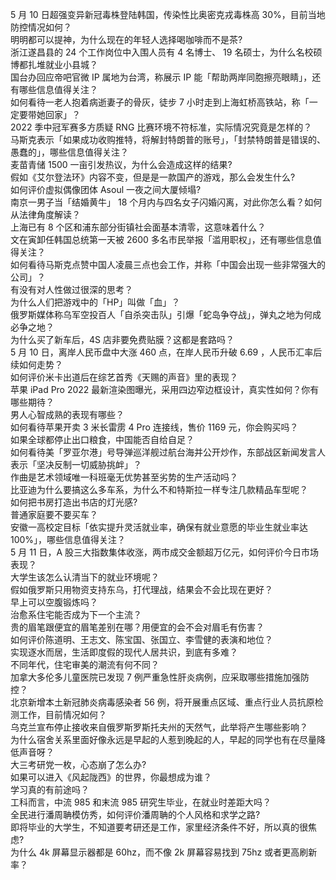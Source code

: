 5 月 10 日超强变异新冠毒株登陆韩国，传染性比奥密克戎毒株高 30%，目前当地防控情况如何？  
明明都可以提神，为什么现在的年轻人选择喝咖啡而不是茶?  
浙江遂昌县的 24 个工作岗位中入围人员有 4 名博士、 19 名硕士，为什么名校硕博都扎堆就业小县城？  
国台办回应帝吧官微 IP 属地为台湾，称展示 IP 能「帮助两岸同胞擦亮眼睛」，还有哪些信息值得关注？  
如何看待一老人抱着病逝妻子的骨灰，徒步 7 小时走到上海虹桥高铁站，称「一定要带她回家」？  
2022 季中冠军赛多方质疑 RNG 比赛环境不符标准，实际情况究竟是怎样的？  
马斯克表示「如果成功收购推特，将解封特朗普的账号」，「封禁特朗普是错误的、愚蠢的」，哪些信息值得关注？  
麦苗青储 1500 一亩引发热议，为什么会造成这样的结果?  
假如《艾尔登法环》内容不变，但是是一款国产的游戏，那么会发生什么?  
如何评价虚拟偶像团体 Asoul 一夜之间大厦倾塌?  
南京一男子当「结婚黄牛」 18 个月内与四名女子闪婚闪离，对此你怎么看？如何从法律角度解读？  
上海已有 8 个区和浦东部分街镇社会面基本清零，这意味着什么？  
文在寅卸任韩国总统第一天被 2600 多名市民举报「滥用职权」，还有哪些信息值得关注？  
如何看待马斯克点赞中国人凌晨三点也会工作，并称「中国会出现一些非常强大的公司」？  
有没有对人性做过很深的思考？  
为什么人们把游戏中的「HP」叫做「血」？  
俄罗斯媒体称乌军空投百人「自杀突击队」引爆「蛇岛争夺战」，弹丸之地为何成必争之地？  
为什么买了新车后，4S 店非要免费贴膜？这都是套路吗？  
5 月 10 日，离岸人民币盘中大涨 460 点，在岸人民币升破 6.69 ，人民币汇率后续如何走势？  
如何评价米卡出道后在综艺首秀《天赐的声音》里的表现？  
苹果 iPad Pro 2022 最新渲染图曝光，采用四边窄边框设计，真实性如何？你有哪些期待？  
男人心智成熟的表现有哪些？  
如何看待苹果开卖 3 米长雷雳 4 Pro 连接线，售价 1169 元，你会购买吗？  
如果全球都停止出口粮食，中国能否自给自足？  
如何看待美「罗亚尔港」号导弹巡洋舰过航台海并公开炒作，东部战区新闻发言人表示「坚决反制一切威胁挑衅」？  
作曲是艺术领域唯一科班毫无优势甚至劣势的生产活动吗？  
比亚迪为什么要搞这么多车系，为什么不和特斯拉一样专注几款精品车型呢？  
如何把书房打造出书店的灯光感?  
普通家庭要不要买车？  
安徽一高校定目标「依实提升灵活就业率，确保有就业意愿的毕业生就业率达 100%」，哪些信息值得关注？  
5 月 11 日，A 股三大指数集体收涨，两市成交金额超万亿元，如何评价今日市场表现？  
大学生该怎么认清当下的就业环境呢？  
假如俄罗斯只用物资支持东乌，打代理战，结果会不会比现在更好？  
早上可以空腹锻炼吗？  
治愈系住宅能否成为下一个主流？  
贵的眉笔跟便宜的眉笔差别在哪？用便宜的会不会对眉毛有伤害？  
如何评价陈道明、王志文、陈宝国、张国立、李雪健的表演和地位？  
实现逐水而居，生活即度假的现代人居共识，到底有多难？  
不同年代，住宅审美的潮流有何不同？  
加拿大多伦多儿童医院已发现 7 例严重急性肝炎病例，应采取哪些措施加强防控？  
北京新增本土新冠肺炎病毒感染者 56 例，将开展重点区域、重点行业人员抗原检测工作，目前情况如何？  
乌克兰宣布停止接收来自俄罗斯罗斯托夫州的天然气，此举将产生哪些影响？  
为什么宿舍关系里面好像永远是早起的人惹到晚起的人，早起的同学也有在尽量降低声音呀？  
大三考研党一枚，心态崩了怎么办?  
如果可以进入《风起陇西》的世界，你最想成为谁？  
学习真的有前途吗？  
工科而言，中流 985 和末流 985 研究生毕业，在就业时差距大吗？  
全民进行潘周聃模仿秀，如何评价潘周聃的个人风格和求学之路?  
即将毕业的大学生，不知道要考研还是工作，家里经济条件不好，所以真的很焦虑?  
为什么 4k 屏幕显示器都是 60hz，而不像 2k 屏幕容易找到 75hz 或者更高刷新率？  
